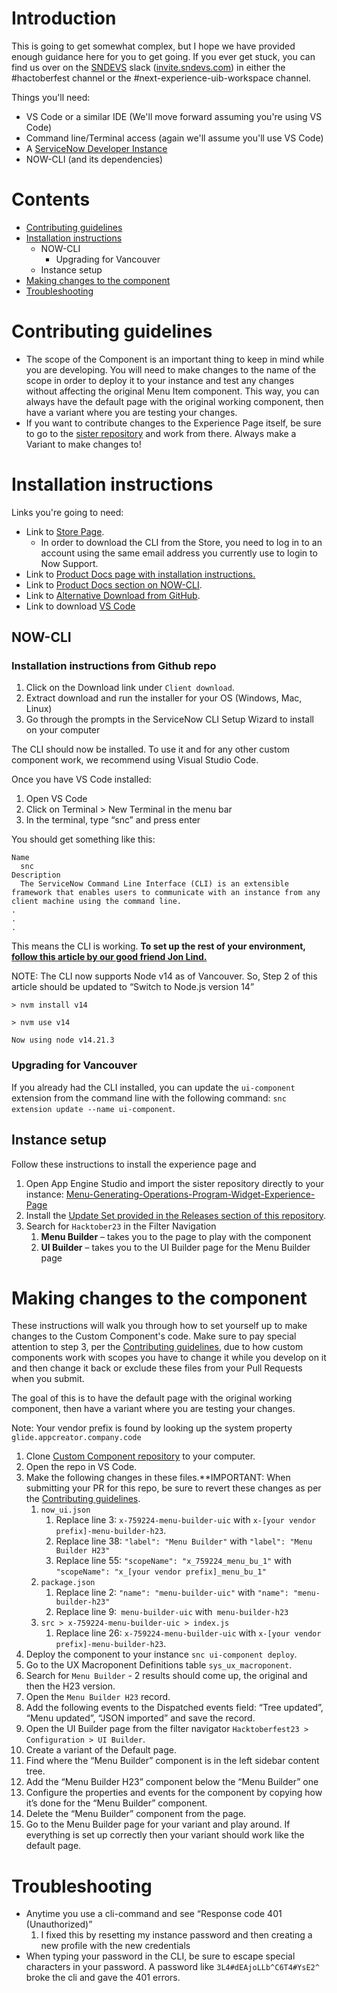 # Introduction
This is going to get somewhat complex, but I hope we have provided enough guidance here for you to get going. If you ever get stuck, you can find us over on the [SNDEVS](https://sndevs.com) slack ([invite.sndevs.com](https://invite.sndevs.com)) in either the #hactoberfest channel or the #next-experience-uib-workspace channel. 

Things you'll need:
- VS Code or a similar IDE (We'll move forward assuming you're using VS Code)
- Command line/Terminal access (again we'll assume you'll use VS Code)
- A [ServiceNow Developer Instance](https://developer.servicenow.com/)
- NOW-CLI (and its dependencies)
# Contents
- [Contributing guidelines](#contributing-guidelines)
- [Installation instructions](#installation-instructions)
	- NOW-CLI
	    - Upgrading for Vancouver
	- Instance setup
- [Making changes to the component](#making-changes-to-the-component)
- [Troubleshooting](#troubleshooting)

# Contributing guidelines
- The scope of the Component is an important thing to keep in mind while you are developing. You will need to make changes to the name of the scope in order to deploy it to your instance and test any changes without affecting the original Menu Item component. This way, you can always have the default page with the original working component, then have a variant where you are testing your changes.
- If you want to contribute changes to the Experience Page itself, be sure to go to the [sister repository](https://github.com/ServiceNowDevProgram/Menu-Generating-Operations-Program-Widget-Experience-Page) and work from there. Always make a Variant to make changes to!

# Installation instructions
Links you're going to need:
- Link to [Store Page](https://store.servicenow.com/sn_appstore_store.do#!/store/application/9085854adbb52810122156a8dc961910/1.1.0?referer=%2Fstore%2Fsearch%3Flistingtype%3Dallintegrations%25253Bancillary_app%25253Bcertified_apps%25253Bcontent%25253Bindustry_solution%25253Boem%25253Butility%25253Btemplate%25253Bgenerative_ai%25253Bsnow_solution%26q%3Dcli&sl=sh). 
	- In order to download the CLI from the Store, you need to log in to an account using the same email address you currently use to login to Now Support. 
- Link to [Product Docs page with installation instructions.]([https://docs.servicenow.com/bundle/vancouver-application-development/page/build/servicenow-cli/task/download-cli.html](https://docs.servicenow.com/bundle/vancouver-application-development/page/build/servicenow-cli/task/download-cli.html))
- Link to [Product Docs section on NOW-CLI](https://docs.servicenow.com/en-US/bundle/vancouver-application-development/page/build/servicenow-cli/concept/servicenow-cli.html).
- Link to [Alternative Download from GitHub](https://github.com/ServiceNow/servicenow-cli).
- Link to download [VS Code](https://code.visualstudio.com)
## NOW-CLI

### Installation instructions from Github repo
1. Click on the Download link under `Client download`.
2. Extract download and run the installer for your OS (Windows, Mac, Linux) 
3. Go through the prompts in the ServiceNow CLI Setup Wizard to install on your computer 

The CLI should now be installed. To use it and for any other custom component work, we recommend using Visual Studio Code. 

Once you have VS Code installed: 

1. Open VS Code 
2. Click on Terminal > New Terminal in the menu bar 
3. In the terminal, type “snc” and press enter 

You should get something like this: 

```
Name 
  snc 
Description 
  The ServiceNow Command Line Interface (CLI) is an extensible framework that enables users to communicate with an instance from any client machine using the command line. 
. 
.
. 
```

This means the CLI is working. **To set up the rest of your environment, [follow this article by our good friend Jon Lind.](https://www.servicenow.com/community/next-experience-articles/setting-up-command-line-interface-cli-for-custom-component-dev/ta-p/2361588)**

NOTE: The CLI now supports Node v14 as of Vancouver. So, Step 2 of this article should be updated to “Switch to Node.js version 14” 
```
> nvm install v14 

> nvm use v14 

Now using node v14.21.3
```

### Upgrading for Vancouver
If you already had the CLI installed, you can update the `ui-component` extension from the command line with the following command: `snc extension update --name ui-component`.

## Instance setup
Follow these instructions to install the experience page and 

1. Open App Engine Studio and import the sister repository directly to your instance: [Menu-Generating-Operations-Program-Widget-Experience-Page](https://github.com/ServiceNowDevProgram/Menu-Generating-Operations-Program-Widget-Experience-Page)
2. Install the [Update Set provided in the Releases section of this repository](https://github.com/ServiceNowDevProgram/Menu-Generating-Operations-Program-Widget-Custom-Component/releases/tag/original).
3. Search for `Hacktober23` in the Filter Navigation 
	1. **Menu Builder** – takes you to the page to play with the component 
	2. **UI Builder** – takes you to the UI Builder page for the Menu Builder page 

# Making changes to the component
These instructions will walk you through how to set yourself up to make changes to the Custom Component's code. Make sure to pay special attention to step 3, per the [Contributing guidelines](#contributing-guidelines), due to how custom components work with scopes you have to change it while you develop on it and then change it back or exclude these files from your Pull Requests when you submit.

The goal of this is to have the default page with the original working component, then have a variant where you are testing your changes.

Note: Your vendor prefix is found by looking up the system property `glide.appcreator.company.code`

1. Clone [Custom Component repository](https://github.com/ServiceNowDevProgram/Menu-Generating-Operations-Program-Widget-Custom-Component/) to your computer.
2. Open the repo in VS Code.
3. Make the following changes in these files.**IMPORTANT: When submitting your PR for this repo, be sure to revert these changes as per the [Contributing guidelines](#contributing-guidelines). 
	1. `now_ui.json `
		1. Replace line 3: `x-759224-menu-builder-uic` with `x-[your vendor prefix]-menu-builder-h23`. 
		2. Replace line 38: `"label": "Menu Builder"` with `"label": "Menu Builder H23"`
		3. Replace line 55: `"scopeName": "x_759224_menu_bu_1"` with `"scopeName": "x_[your vendor prefix]_menu_bu_1"` 
	2. `package.json `
		1. Replace line 2: `"name": "menu-builder-uic"` with `"name": "menu-builder-h23" `
		2. Replace line 9:` menu-builder-uic` with` menu-builder-h23 `
	3. `src > x-759224-menu-builder-uic > index.js `
		1. Replace line 26: `x-759224-menu-builder-uic` with `x-[your vendor prefix]-menu-builder-h23`. 
4. Deploy the component to your instance `snc ui-component deploy`.
5. Go to the UX Macroponent Definitions table `sys_ux_macroponent`.
6. Search for `Menu Builder` - 2 results should come up, the original and then the H23 version.
7. Open the `Menu Builder H23` record.
8. Add the following events to the Dispatched events field: “Tree updated”, “Menu updated”, “JSON imported” and save the record.
9. Open the UI Builder page from the filter navigator `Hacktoberfest23 > Configuration > UI Builder`.
10. Create a variant of the Default page.
11. Find where the “Menu Builder” component is in the left sidebar content tree.
12. Add the “Menu Builder H23” component below the “Menu Builder” one 
13. Configure the properties and events for the component by copying how it’s done for the “Menu Builder” component.
14. Delete the “Menu Builder” component from the page.
15. Go to the Menu Builder page for your variant and play around. If everything is set up correctly then your variant should work like the default page.
# Troubleshooting

- Anytime you use a cli-command and see “Response code 401 (Unauthorized)” 
	1. I fixed this by resetting my instance password and then creating a new profile with the new credentials 
- When typing your password in the CLI, be sure to escape special characters in your password. A password like `3L4#dEAjoLLb^C6T4#YsE2^` broke the cli and gave the 401 errors.

